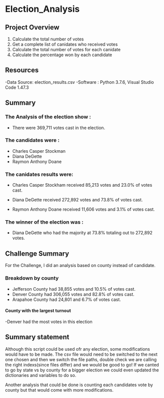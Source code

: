 # Election_Analysis
## Project Overview 

1. Calculate the total number of votes
2. Get a complete list of canidates who received votes
3. Calculate the total number of votes for each canidate 
4. Calculate the percentage won by each candidate 

## Resources
-Data Source: election_results.csv
-Software : Python 3.7.6, Visual Studio Code 1.47.3

## Summary

### The Analysis of the election show :

- There were 369,711 votes cast in the election.

### The candidates were :

- Charles Casper Stockman
- Diana DeGette
- Raymon Anthony Doane

### The canidates results were:

- Charles Casper Stockham received 85,213 votes and 23.0% of votes cast.

- Diana DeGette received 272,892 votes and 73.8% of votes cast.

- Raymon Anthony Doane received 11,606 votes and  3.1% of votes cast.

### The winner of the election was :

- Diana DeGette who had the majority at 73.8% totaling out to 272,892 votes. 

## Challenge Summary 

For the Challenge, I did an analysis based on county instead of candidate.

### Breakdown by county

- Jefferson County had 38,855 votes and 10.5% of votes cast.
- Denver County had 306,055 votes and 82.8% of votes cast.
- Arapahoe County had  24,801 and 6.7% of votes cast.

#### County with the largest turnout

-Denver had the most votes in this election

## Summary statement 

Although this script could be used ofr any election, some modifications would have to be made. The csv file would need to be switched to the next one chosen and then we switch the file paths, double check we are calling the right indexs(since files differ) and we would be good to go! If we canted to go by state vs by county for a bigger election we could even updated the dictionaries and variables to do so. 

Another  analysis that could be done is counting each candidates vote by county but that would come with more modifications. 


